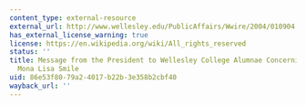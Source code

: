 ```yaml
---
content_type: external-resource
external_url: http://www.wellesley.edu/PublicAffairs/Wwire/2004/010904.html
has_external_license_warning: true
license: https://en.wikipedia.org/wiki/All_rights_reserved
status: ''
title: Message from the President to Wellesley College Alumnae Concerning the Film,
  Mona Lisa Smile
uid: 86e53f80-79a2-4017-b22b-3e358b2cbf40
wayback_url: ''
---
```


